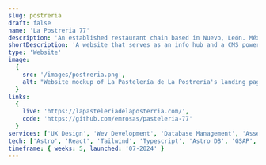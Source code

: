 ```yaml
---
slug: postreria
draft: false
name: 'La Postreria 77'
description: 'An established restaurant chain based in Nuevo, León. México. Known for it’s unmatched quality cakes and desserts. The website features static pages that display different information in a unique way and a dynamic web menu conected to a CMS to manage different menu variants for branches and products.'
shortDescription: 'A website that serves as an info hub and a CMS powered QR menu.'
type: 'Website'
image:
  {
    src: '/images/postreria.png',
    alt: "Website mockup of La Pastelería de La Postreria's landing page"
  }
links:
  {
    live: 'https://lapasteleriadelaposterria.com/',
    code: 'https://github.com/emrosas/pasteleria-77'
  }
services: ['UX Design', 'Wev Development', 'Database Management', 'Asset Creation']
tech: ['Astro', 'React', 'Tailwind', 'Typescript', 'Astro DB', 'GSAP', 'Rive', 'Vercel']
timeframe: { weeks: 5, launched: '07-2024' }
---
```

